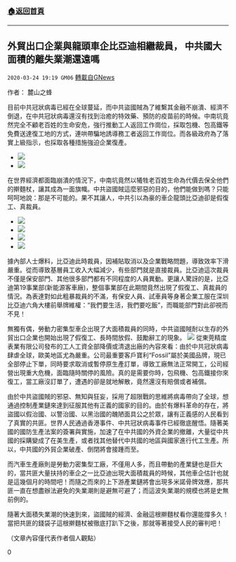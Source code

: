 ###  [:house:返回首頁](https://github.com/ourhimalayas/txt)
---

## 外貿出口企業與龍頭車企比亞迪相繼裁員， 中共國大面積的離失業潮還遠嗎
`2020-03-24 19:19 GM06` [轉載自GNews](https://gnews.org/zh-hant/151967/)

作者： 麓山之蜂

目前中共冠狀病毒已經在全球蔓延，而中共盜國賊為了維繫其金融不崩潰、經濟不倒退，在中共冠狀病毒還沒有找到治癒的特效藥、預防的疫苗前的時候。中南坑竟然完全不顧老百姓的生命安危，強行推動工人返回工作崗位，採取包機、包高鐵等免費送達復工地的方式，連哄帶騙地誘導務工者返回工作崗位。而各級政府為了落實上級指示，也採取各種措施強迫企業復產。

- ![](https://s3-ap-northeast-1.amazonaws.com/news.guo.offload.media/wp-content/uploads/2020/03/24191426/123-2.png)
- ![](https://s3-ap-northeast-1.amazonaws.com/news.guo.offload.media/wp-content/uploads/2020/03/24191401/1211-2.jpg)


在世界經濟都面臨崩潰的情況下，中南坑竟然以犧牲老百姓生命為代價去保全他們的擀麵杖，讓其成為一面旗幟。中共盜國賊這麼邪惡的目的，他們能做到嗎？只能呵呵地說：那是不可能的。果不其讓人，中共引以為豪的車企龍頭比亞迪卻是假復工、真裁員。

- ![](https://s3-ap-northeast-1.amazonaws.com/news.guo.offload.media/wp-content/uploads/2020/03/24191440/1-1-56.jpg)
- ![](https://s3-ap-northeast-1.amazonaws.com/news.guo.offload.media/wp-content/uploads/2020/03/24191505/2-4-32.jpg)
- ![](https://s3-ap-northeast-1.amazonaws.com/news.guo.offload.media/wp-content/uploads/2020/03/24191553/3-60.jpg)
- ![](https://s3-ap-northeast-1.amazonaws.com/news.guo.offload.media/wp-content/uploads/2020/03/24191602/4-1-14.jpg)


據內部人士爆料，比亞迪此時裁員，因補貼取消以及企業戰略問題，導致效率下滑嚴重。從而導致基層員工收入大幅減少，有些部門就是直接裁員。比亞迪這次裁員不僅是保安部門、其他很多部門都有不同程度的人員異動。更讓人驚訝的是，比亞迪第19事業部(新能源客車廠)，整個事業部在此期間竟然出現了假復工、真裁員的情況。為表達對如此粗暴裁員的不滿，有保安人員、試車員等身著企業工服在深圳比亞迪六角大樓前舉牌維權：“我們要生活，我們要吃飯”，而職能部門對此卻視而不見！

無獨有偶，勞動力密集型車企出現了大面積裁員的同時，中共盜國賊耐以生存的外貿出口企業也開始出現了假復工、長時間放假、鼓勵辭工的現象。
![](https://s3-ap-northeast-1.amazonaws.com/news.guo.offload.media/wp-content/uploads/2020/03/24191525/5-2-11.jpg)
從東莞精度表業有限公司發布的工人工資全部降價或清退出廠的內容來看：由於中共冠狀病毒肆虐全球，歐美地區尤為嚴重。公司最重要客戶寶利“Fossil”屬於美國品牌，現已全部停止下單，同時要求取消或暫停原生產訂單，導致工廠無法正常開工，公司經營出現重大危機，面臨隨時關停的風險。真的是需要你時，包飛機、包高鐵接你來復工，當工廠沒訂單了，遭遇的卻是就地解散，竟然還沒有賠償或者補償。

由於中共盜國賊的邪惡、無知與狂妄，採用了超限戰的思維將病毒帶向了全球，想通過控制產業鏈來達到征服其他有正義的國家的目的。由於有爆料革命的存在，將盜國以假治國、以警治國、以黑治國的醜陋面具公之於眾，讓有正義感的人民看到了真實的共匪。世界人民通過香港事件、中共冠狀病毒事件已經徹底醒悟。隨著美國的國防生產法案的簽署與實施，加速了在中共國的外資企業的撤離，大量從中共國的採購變成了在美生產，或者找其他替代中共國的地區與國家進行代工生產。所以，中共國的外貿企業破產、倒閉將會接踵而至。

而汽車生產廠則是勞動力密集型工廠，不僅用人多，而且帶動的產業鏈也是巨大的，當共匪大量扶持的車企之一比亞迪出現大面積裁員的時候，其他車企估計也就是這幾個月的時間吧！而隨之而來的上下游產業鏈將會出現多米諾骨牌效應，那共匪一直在想盡辦法避免的失業潮則是避無可避了；而這波失業潮的規模也將是史無前例的。

隨著大面積失業潮的快速到來，盜國賊的經濟、金融這根擀麵杖看你還能撐多久！當把共匪的錢袋子這根擀麵杖被徹底打趴下之後，那就等著接受人民的審判吧！

（文章內容僅代表作者個人觀點）

0
